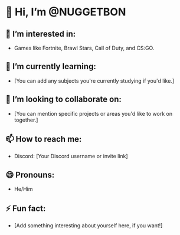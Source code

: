 # 👋 Hi, I’m @NUGGETBON

## 👀 I’m interested in:
- Games like Fortnite, Brawl Stars, Call of Duty, and CS:GO.

## 🌱 I’m currently learning:
- [You can add any subjects you're currently studying if you'd like.]

## 💞️ I’m looking to collaborate on:
- [You can mention specific projects or areas you'd like to work on together.]

## 📫 How to reach me:
- Discord: [Your Discord username or invite link]

## 😄 Pronouns:
- He/Him

## ⚡ Fun fact:
- [Add something interesting about yourself here, if you want!]
